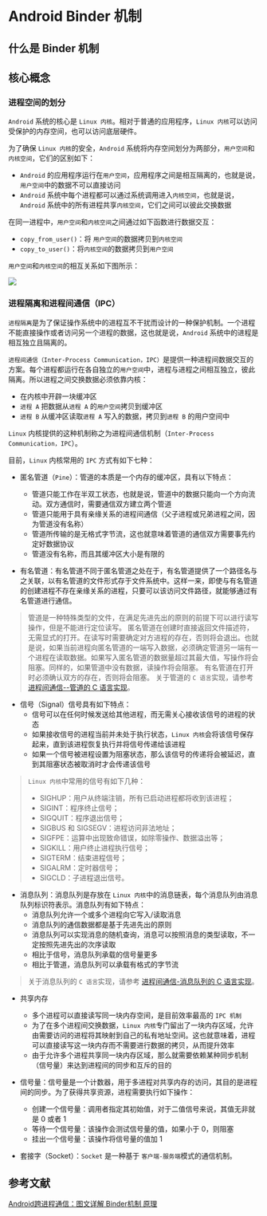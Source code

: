# Android Binder 机制

## 什么是 Binder 机制

## 核心概念

### 进程空间的划分

`Android` 系统的核心是 `Linux 内核`。相对于普通的应用程序，`Linux 内核`可以访问受保护的内存空间，也可以访问底层硬件。

为了确保 `Linux 内核`的安全，`Android` 系统将内存空间划分为两部分，`用户空间`和`内核空间`，它们的区别如下：

* `Android` 的应用程序运行在`用户空间`，应用程序之间是相互隔离的，也就是说，`用户空间`中的数据不可以直接访问
* `Android` 系统中每个进程都可以通过系统调用进入`内核空间`，也就是说，`Android` 系统中的所有进程共享`内核空间`，它们之间可以彼此交换数据

在同一进程中，`用户空间`和`内核空间`之间通过如下函数进行数据交互：

* `copy_from_user()`：将 `用户空间`的数据拷贝到`内核空间`
* `copy_to_user()`：将`内核空间`的数据拷贝到`用户空间`

`用户空间`和`内核空间`的相互关系如下图所示：

![](https://upload-images.jianshu.io/upload_images/944365-13d59058d4e0cba1.png?imageMogr2/auto-orient/strip%7CimageView2/2/w/1240)

### 进程隔离和进程间通信（IPC）

`进程隔离`是为了保证操作系统中的进程互不干扰而设计的一种保护机制。一个进程不能直接操作或者访问另一个进程的数据，这也就是说，`Android` 系统中的进程是相互独立且隔离的。

`进程间通信（Inter-Process Communication，IPC）`是提供一种进程间数据交互的方案。每个进程都运行在各自独立的`用户空间`中，进程与进程之间相互独立，彼此隔离。所以进程之间交换数据必须依靠内核：
 
* 在内核中开辟一块缓冲区
* `进程 A` 把数据从`进程 A` 的`用户空间`拷贝到缓冲区
* `进程 B` 从缓冲区读取`进程 A` 写入的数据，拷贝到`进程 B` 的用户空间中

`Linux` 内核提供的这种机制称之为进程间通信机制（`Inter-Process Communication，IPC`）。
 

目前，`Linux` 内核常用的 `IPC` 方式有如下七种：
 
* 匿名管道（`Pine`）：管道的本质是一个内存的缓冲区，具有以下特点：
    * 管道只能工作在半双工状态，也就是说，管道中的数据只能向一个方向流动。双方通信时，需要通信双方建立两个管道
    * 管道只能用于具有亲缘关系的进程间通信（父子进程或兄弟进程之间，因为管道没有名称）
    * 管道所传输的是无格式字节流，这也就意味着管道的通信双方需要事先约定好数据协议
    * 管道没有名称，而且其缓冲区大小是有限的
    
* 有名管道：有名管道不同于匿名管道之处在于，有名管道提供了一个路径名与之关联，以有名管道的文件形式存于文件系统中。这样一来，即使与有名管道的创建进程不存在亲缘关系的进程，只要可以该访问文件路径，就能够通过有名管道进行通信。

> 管道是一种特殊类型的文件，在满足先进先出的原则的前提下可以进行读写操作，但是不能进行定位读写。
> 匿名管道在创建时直接返回文件描述符，无需显式的打开。在读写时需要确定对方进程的存在，否则将会退出。也就是说，如果当前进程向匿名管道的一端写入数据，必须确定管道另一端有一个进程在读取数据。如果写入匿名管道的数据量超过其最大值，写操作将会阻塞。同样的，如果管道中没有数据，读操作将会阻塞。
> 有名管道在打开时必须确认双方的存在，否则将会阻塞。
> 关于管道的 `C 语言`实现，请参考 [进程间通信--管道的 C 语言实现](http://blog.chinaunix.net/uid-26833883-id-3227144.html)。

* 信号（Signal）信号具有如下特点：
    * 信号可以在任何时候发送给其他进程，而无需关心接收该信号的进程的状态
    * 如果接收信号的进程当前并未处于执行状态，`Linux 内核`会将该信号保存起来，直到该进程恢复执行并将信号传递给该进程
    * 如果一个信号被进程设置为阻塞状态，那么该信号的传递将会被延迟，直到其阻塞状态被取消时才会传递该信号

> `Linux 内核`中常用的信号有如下几种：
> * SIGHUP：用户从终端注销，所有已启动进程都将收到该进程；
> * SIGINT：程序终止信号；
> * SIGQUIT：程序退出信号；
> * SIGBUS 和 SIGSEGV：进程访问非法地址；
> * SIGFPE：运算中出现致命错误，如除零操作、数据溢出等；
> * SIGKILL：用户终止进程执行信号；
> * SIGTERM：结束进程信号；
> * SIGALRM：定时器信号；
> * SIGCLD：子进程退出信号。

* 消息队列：消息队列是存放在 `Linux 内核`中的消息链表，每个消息队列由消息队列标识符表示。消息队列有如下特点：
    * 消息队列允许一个或多个进程向它写入/读取消息
    * 消息队列的通信数据都是基于先进先出的原则
    * 消息队列可以实现消息的随机查询，消息可以按照消息的类型读取，不一定按照先进先出的次序读取
    * 相比于信号，消息队列承载的信号量更多
    * 相比于管道，消息队列可以承载有格式的字节流
    
> 关于消息队列的 `C 语言`实现，请参考 [进程间通信-消息队列的 C 语言实现](https://blog.csdn.net/yang_yulei/article/details/19772649)。

* 共享内存
    * 多个进程可以直接读写同一块内存空间，是目前效率最高的 `IPC 机制`
    * 为了在多个进程间交换数据，`Linux 内核`专门留出了一块内存区域，允许由需要访问的进程将其映射到自己的私有地址空间。这也就意味着，进程可以直接读写这一块内存而不需要进行数据的拷贝，从而提升效率
    * 由于允许多个进程共享同一块内存区域，那么就需要依赖某种同步机制（信号量）来达到进程间的同步和互斥的目的
    
* 信号量：信号量是一个计数器，用于多进程对共享内存的访问，其目的是进程间的同步。为了获得共享资源，进程需要执行如下操作：
    * 创建一个信号量：调用者指定其初始值，对于二值信号来说，其值无非就是 0 或者 1
    * 等待一个信号量：该操作会测试信号量的值，如果小于 0，则阻塞
    * 挂出一个信号量：该操作将信号量的值加 1
    
* 套接字（Socket）：`Socket` 是一种基于 `客户端-服务端`模式的通信机制。
    


    






## 参考文献 

[Android跨进程通信：图文详解 Binder机制 原理](https://blog.csdn.net/carson_ho/article/details/73560642)